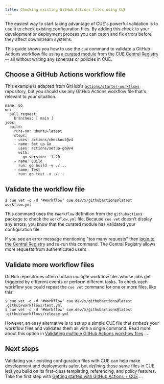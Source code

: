 ```yaml
---
title: Checking existing GitHub Actions files using CUE
---
```


The easiest way to start taking advantage of CUE's powerful validation is to
use it to check existing configuration files.
By adding this check to your development or deployment process
you can catch and fix errors before they affect downstream
systems.

This guide shows you how to use the `cue` command to validate a GitHub Actions
workflow file using
[a curated module](/getting-started/github-actions-workflows/) from the
CUE [Central Registry](https://registry.cue.works) -- all without writing any
schemas or policies in CUE.

<!--more-->

## Choose a GitHub Actions workflow file

This example is adapted from GitHub's
[`actions/starter-workflows`](https://github.com/actions/starter-workflows/blob/main/ci/go.yml)
repository, but you should use any GitHub Actions workflow file that's relevant
to your situation.

``` { .yaml title="workflow.yml" }
name: Go
on:
  pull_request:
    branches: [ main ]
jobs:
  build:
    runs-on: ubuntu-latest
    steps:
    - uses: actions/checkout@v4
    - name: Set up Go
      uses: actions/setup-go@v4
      with:
        go-version: '1.20'
    - name: Build
      run: go build -v ./...
    - name: Test
      run: go test -v ./...
```

## Validate the workflow file

``` { .shell-session title="TERMINAL" data-copy="cue vet -c -d &#39;#Workflow&#39; cue.dev/x/githubactions@latest workflow.yml" }
$ cue vet -c -d '#Workflow' cue.dev/x/githubactions@latest workflow.yml
```

This command uses the `#Workflow` definition from the `githubactions` package
to check the `workflow.yml` file. Because `cue vet` doesn't display any errors,
you know that the curated module has validated your configuration file.

If you see an error message mentioning "too many requests" then
[login to the Central Registry](../login-central-registry.md)
and re-run this command.
The Central Registry allows more requests from authenticated users.

## Validate more workflow files

GitHub repositories often contain multiple workflow files whose jobs get
triggered by different events or perform different tasks. To check each
workflow you could repeat the `cue vet` command for one or more files, like
this:

``` { .shell-session title="TERMINAL" data-copy="cue vet -c -d &#39;#Workflow&#39; cue.dev/x/githubactions@latest .github/workflows/test.yml&#10;cue vet -c -d &#39;#Workflow&#39; cue.dev/x/githubactions@latest .github/workflows/release.yml" }
$ cue vet -c -d '#Workflow' cue.dev/x/githubactions@latest .github/workflows/test.yml
$ cue vet -c -d '#Workflow' cue.dev/x/githubactions@latest .github/workflows/release.yml
```

However, an easy alternative is to set up a simple CUE file that *embeds* your
workflow files and validates them all with a single command.
Read more about this option in
[Validating multiple GitHub Actions workflow files](../validating-several-github-actions-files/index.md) ...

## Next steps

Validating your existing configuration files with CUE can help make development
and deployments safer, but *defining* those same files in CUE lets you build on
its first-class templating, referencing, and policy features. Take the first
step with
[Getting started with GitHub Actions + CUE](../getting-started-with-github-actions-cue/index.md)
...
